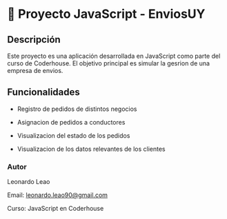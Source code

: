 # 🚀 Proyecto JavaScript - EnviosUY

## Descripción
Este proyecto es una aplicación desarrollada en JavaScript como parte del curso de Coderhouse. El objetivo principal es simular la gesrion de una empresa de envios.

## Funcionalidades
- Registro de pedidos de distintos negocios

- Asignacion de pedidos a conductores

- Visualizacion del estado de los pedidos

- Visualizacion de los datos relevantes de los clientes

### Autor
Leonardo Leao

Email: leonardo.leao90@gmail.com

Curso: JavaScript en Coderhouse
